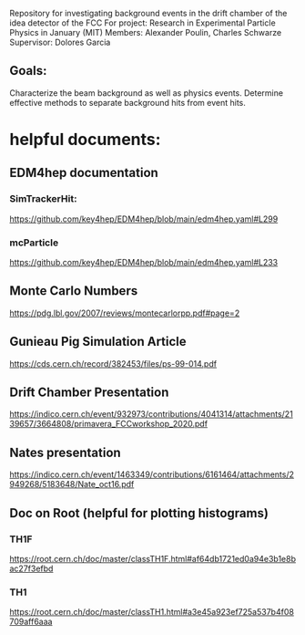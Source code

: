 Repository for investigating background events in the drift chamber of the idea detector of the FCC
For project: Research in Experimental Particle Physics in January (MIT)
Members: Alexander Poulin, Charles Schwarze
Supervisor: Dolores Garcia

## Goals:
Characterize the beam background as well as physics events.
Determine effective methods to separate background hits from event hits.




# helpful documents:

## EDM4hep documentation
### SimTrackerHit:
https://github.com/key4hep/EDM4hep/blob/main/edm4hep.yaml#L299
### mcParticle
https://github.com/key4hep/EDM4hep/blob/main/edm4hep.yaml#L233

## Monte Carlo Numbers
https://pdg.lbl.gov/2007/reviews/montecarlorpp.pdf#page=2
## Gunieau Pig Simulation Article
https://cds.cern.ch/record/382453/files/ps-99-014.pdf
## Drift Chamber Presentation
https://indico.cern.ch/event/932973/contributions/4041314/attachments/2139657/3664808/primavera_FCCworkshop_2020.pdf
## Nates presentation
https://indico.cern.ch/event/1463349/contributions/6161464/attachments/2949268/5183648/Nate_oct16.pdf


## Doc on Root (helpful for plotting histograms)
### TH1F
https://root.cern.ch/doc/master/classTH1F.html#af64db1721ed0a94e3b1e8bac27f3efbd
### TH1
https://root.cern.ch/doc/master/classTH1.html#a3e45a923ef725a537b4f08709aff6aaa
